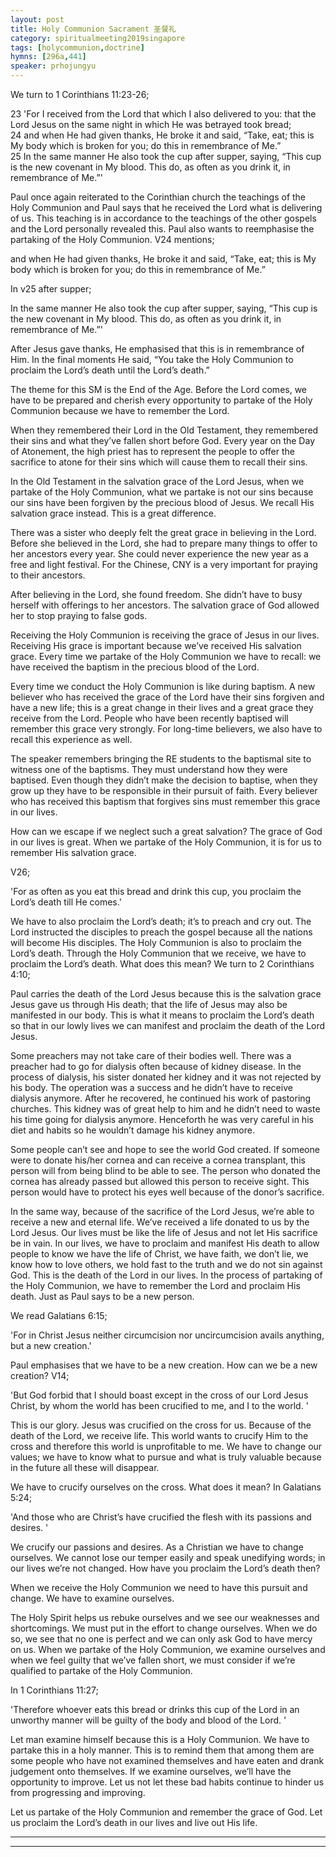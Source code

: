 ```yaml
---  
layout: post  
title: Holy Communion Sacrament 圣餐礼  
category: spiritualmeeting2019singapore  
tags: [holycommunion,doctrine]  
hymns: [296a,441]  
speaker: prhojungyu  
---
```


We turn to 1 Corinthians 11:23-26; 

23 'For I received from the Lord that which I also delivered to you: that the Lord Jesus on the same night in which He was betrayed took bread;  
24 and when He had given thanks, He broke it and said, “Take, eat; this is My body which is broken for you; do this in remembrance of Me.”  
25 In the same manner He also took the cup after supper, saying, “This cup is the new covenant in My blood. This do, as often as you drink it, in remembrance of Me.”'

Paul once again reiterated to the Corinthian church the teachings of the Holy Communion and Paul says that he received the Lord what is delivering of us. This teaching is in accordance to the teachings of the other gospels and the Lord personally revealed this. Paul also wants to reemphasise the partaking of the Holy Communion. V24 mentions; 

and when He had given thanks, He broke it and said, “Take, eat; this is My body which is broken for you; do this in remembrance of Me.”

In v25 after supper; 

 In the same manner He also took the cup after supper, saying, “This cup is the new covenant in My blood. This do, as often as you drink it, in remembrance of Me.”'

After Jesus gave thanks, He emphasised that this is in remembrance of Him. In the final moments He said, “You take the Holy Communion to proclaim the Lord’s death until the Lord’s death.”

The theme for this SM is the End of the Age. Before the Lord comes, we have to be prepared and cherish every opportunity to partake of the Holy Communion because we have to remember the Lord. 

When they remembered their Lord in the Old Testament, they remembered their sins and what they’ve fallen short before God. Every year on the Day of Atonement, the high priest has to represent the people to offer the sacrifice to atone for their sins which will cause them to recall their sins. 

In the Old Testament in the salvation grace of the Lord Jesus, when we partake of the Holy Communion, what we partake is not our sins because our sins have been forgiven by the precious blood of Jesus. We recall His salvation grace instead. This is a great difference. 

There was a sister who deeply felt the great grace in believing in the Lord. Before she believed in the Lord, she had to prepare many things to offer to her ancestors every year. She could never experience the new year as a free and light festival. For the Chinese, CNY is a very important for praying to their ancestors. 

After believing in the Lord, she found freedom. She didn’t have to busy herself with offerings to her ancestors. The salvation grace of God allowed her to stop praying to false gods. 

Receiving the Holy Communion is receiving the grace of Jesus in our lives. Receiving His grace is important because we’ve received His salvation grace. Every time we partake of the Holy Communion we have to recall: we have received the baptism in the precious blood of the Lord. 

Every time we conduct the Holy Communion is like during baptism. A new believer who has received the grace of the Lord have their sins forgiven and have a new life; this is a great change in their lives and a great grace they receive from the Lord. People who have been recently baptised will remember this grace very strongly. For long-time believers, we also have to recall this experience as well. 

The speaker remembers bringing the RE students to the baptismal site to witness one of the baptisms. They must understand how they were baptised. Even though they didn’t make the decision to baptise, when they grow up they have to be responsible in their pursuit of faith. Every believer who has received this baptism that forgives sins must remember this grace in our lives. 

How can we escape if we neglect such a great salvation? The grace of God in our lives is great. When we partake of the Holy Communion, it is for us to remember His salvation grace. 

V26; 

'For as often as you eat this bread and drink this cup, you proclaim the Lord’s death till He comes.'

We have to also proclaim the Lord’s death; it’s to preach and cry out. The Lord instructed the disciples to preach the gospel because all the nations will become His disciples. The Holy Communion is also to proclaim the Lord’s death. Through the Holy Communion that we receive, we have to proclaim the Lord’s death. What does this mean? We turn to 2 Corinthians 4:10; 





Paul carries the death of the Lord Jesus because this is the salvation grace Jesus gave us through His death; that the life of Jesus may also be manifested in our body. This is what it means to proclaim the Lord’s death so that in our lowly lives we can manifest and proclaim the death of the Lord Jesus. 

Some preachers may not take care of their bodies well. There was a preacher had to go for dialysis often because of kidney disease. In the process of dialysis, his sister donated her kidney and it was not rejected by his body. The operation was a success and he didn’t have to receive dialysis anymore. After he recovered, he continued his work of pastoring churches. This kidney was of great help to him and he didn’t need to waste his time going for dialysis anymore. Henceforth he was very careful in his diet and habits so he wouldn’t damage his kidney anymore. 

Some people can’t see and hope to see the world God created. If someone were to donate his/her cornea and can receive a cornea transplant, this person will from being blind to be able to see. The person who donated the cornea has already passed but allowed this person to receive sight. This person would have to protect his eyes well because of the donor’s sacrifice. 

In the same way, because of the sacrifice of the Lord Jesus, we’re able to receive a new and eternal life. We’ve received a life donated to us by the Lord Jesus. Our lives must be like the life of Jesus and not let His sacrifice be in vain. In our lives, we have to proclaim and manifest His death to allow people to know we have the life of Christ, we have faith, we don’t lie, we know how to love others, we hold fast to the truth and we do not sin against God. This is the death of the Lord in our lives. In the process of partaking of the Holy Communion, we have to remember the Lord and proclaim His death. Just as Paul says to be a new person. 

We read Galatians 6:15; 

'For in Christ Jesus neither circumcision nor uncircumcision avails anything, but a new creation.'

Paul emphasises that we have to be a new creation. How can we be a new creation? V14; 

'But God forbid that I should boast except in the cross of our Lord Jesus Christ, by whom the world has been crucified to me, and I to the world. '

This is our glory. Jesus was crucified on the cross for us. Because of the death of the Lord, we receive life. This world wants to crucify Him to the cross and therefore this world is unprofitable to me. We have to change our values; we have to know what to pursue and what is truly valuable because in the future all these will disappear. 

We have to crucify ourselves on the cross. What does it mean? In Galatians 5:24; 

'And those who are Christ’s have crucified the flesh with its passions and desires. '

We crucify our passions and desires. As a Christian we have to change ourselves. We cannot lose our temper easily and speak unedifying words; in our lives we’re not changed. How have you proclaim the Lord’s death then? 

When we receive the Holy Communion we need to have this pursuit and change. We have to examine ourselves. 

The Holy Spirit helps us rebuke ourselves and we see our weaknesses and shortcomings. We must put in the effort to change ourselves. When we do so, we see that no one is perfect and we can only ask God to have mercy on us. When we partake of the Holy Communion, we examine ourselves and when we feel guilty that we’ve fallen short, we must consider if we’re qualified to partake of the Holy Communion. 

In 1 Corinthians 11:27; 

'Therefore whoever eats this bread or drinks this cup of the Lord in an unworthy manner will be guilty of the body and blood of the Lord. '

Let man examine himself because this is a Holy Communion. We have to partake this in a holy manner. This is to remind them that among them are some people who have not examined themselves and have eaten and drank judgement onto themselves. If we examine ourselves, we’ll have the opportunity to improve. Let us not let these bad habits continue to hinder us from progressing and improving. 

Let us partake of the Holy Communion and remember the grace of God. Let us proclaim the Lord’s death in our lives and live out His life. 


----  
****
